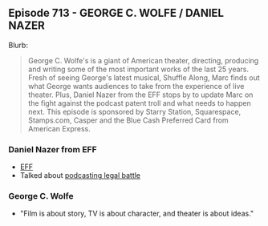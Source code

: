 ## Episode 713 - GEORGE C. WOLFE / DANIEL NAZER

Blurb:

> George C. Wolfe's is a giant of American theater, directing, producing and writing some of the most important works of the last 25 years. Fresh of seeing George's latest musical, Shuffle Along, Marc finds out what George wants audiences to take from the experience of live theater. Plus, Daniel Nazer from the EFF stops by to update Marc on the fight against the podcast patent troll and what needs to happen next. This episode is sponsored by Starry Station, Squarespace, Stamps.com, Casper and the Blue Cash Preferred Card from American Express.

### Daniel Nazer from EFF

* [EFF](https://www.eff.org/)
* Talked about [podcasting legal battle](https://www.eff.org/deeplinks/2015/04/effs-podcasting-patent-win-highlights-disturbing-trend)

### George C. Wolfe

* "Film is about story, TV is about character, and theater is about ideas."
